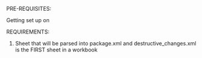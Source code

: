 PRE-REQUISITES:

Getting set up on 

REQUIREMENTS:

1. Sheet that will be parsed into package.xml and destructive_changes.xml is the FIRST sheet in a workbook